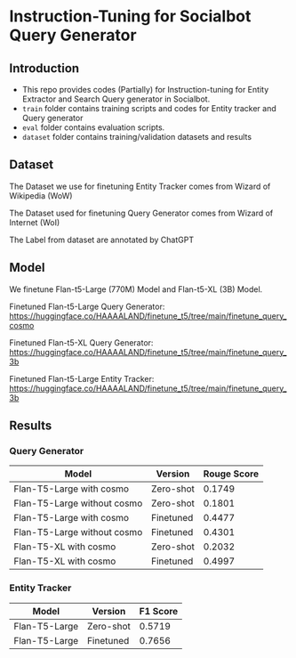 # Instruction-Tuning for Socialbot Query Generator 

## Introduction
- This repo provides codes (Partially) for Instruction-tuning for Entity Extractor and Search Query generator in Socialbot. 
- `train` folder contains training scripts and codes for Entity tracker and Query generator 
- `eval` folder contains evaluation scripts. 
- `dataset` folder contains training/validation datasets and results

## Dataset 
The Dataset we use for finetuning Entity Tracker comes from Wizard of Wikipedia (WoW)

The Dataset used for finetuning Query Generator comes from Wizard of Internet (WoI)

The Label from dataset are annotated by ChatGPT


## Model
We finetune Flan-t5-Large (770M) Model and Flan-t5-XL (3B) Model. 

Finetuned Flan-t5-Large Query Generator: https://huggingface.co/HAAAALAND/finetune_t5/tree/main/finetune_query_cosmo

Finetuned Flan-t5-XL Query Generator: https://huggingface.co/HAAAALAND/finetune_t5/tree/main/finetune_query_3b

Finetuned Flan-t5-Large Entity Tracker: https://huggingface.co/HAAAALAND/finetune_t5/tree/main/finetune_query_3b

## Results

### Query Generator
| Model | Version | Rouge Score |
|  ----  | ----  | ---- | 
| Flan-T5-Large with cosmo | Zero-shot | 0.1749 |
| Flan-T5-Large without cosmo | Zero-shot | 0.1801 | 
| Flan-T5-Large with cosmo | Finetuned | 0.4477 |
| Flan-T5-Large without cosmo | Finetuned | 0.4301 |
| Flan-T5-XL with cosmo | Zero-shot | 0.2032 |
| Flan-T5-XL with cosmo | Finetuned | 0.4997 | 


### Entity Tracker
| Model | Version | F1 Score |
|  ----  | ----  | ---- | 
| Flan-T5-Large | Zero-shot | 0.5719 |
| Flan-T5-Large | Finetuned | 0.7656 |
